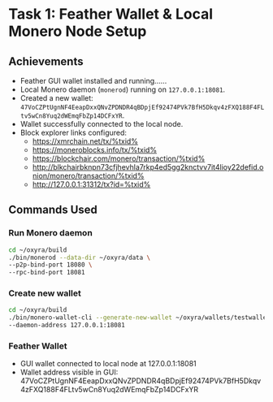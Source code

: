 # Task 1: Feather Wallet & Local Monero Node Setup

## Achievements

- Feather GUI wallet installed and running......
- Local Monero daemon (`monerod`) running on `127.0.0.1:18081`.
- Created a new wallet: `47VoCZPtUgnNF4EeapDxxQNvZPDNDR4qBDpjEf92474PVk7BfH5Dkqv4zFXQ188F4FLtv5wCn8Yuq2dWEmqFbZp14DCFxYR`.
- Wallet successfully connected to the local node.
- Block explorer links configured:
  - https://xmrchain.net/tx/%txid%
  - https://moneroblocks.info/tx/%txid%
  - https://blockchair.com/monero/transaction/%txid%
  - http://blkchairbknpn73cfjhevhla7rkp4ed5gg2knctvv7it4lioy22defid.onion/monero/transaction/%txid%
  - http://127.0.0.1:31312/tx?id=%txid%

## Commands Used

### Run Monero daemon
```bash
cd ~/oxyra/build
./bin/monerod --data-dir ~/oxyra/data \
--p2p-bind-port 18080 \
--rpc-bind-port 18081
```

### Create new wallet
```bash
cd ~/oxyra/build
./bin/monero-wallet-cli --generate-new-wallet ~/oxyra/wallets/testwallet \
--daemon-address 127.0.0.1:18081
```
###  Feather Wallet
- GUI wallet connected to local node at 127.0.0.1:18081
- Wallet address visible in GUI: 47VoCZPtUgnNF4EeapDxxQNvZPDNDR4qBDpjEf92474PVk7BfH5Dkqv4zFXQ188F4FLtv5wCn8Yuq2dWEmqFbZp14DCFxYR